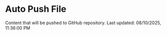 # Auto Push File

Content that will be pushed to GitHub repository.
Last updated: 08/10/2025, 11:36:00 PM